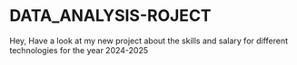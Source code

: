 # DATA_ANALYSIS-ROJECT
Hey, Have a look at my new project about the skills and salary for different technologies for the year 2024-2025
